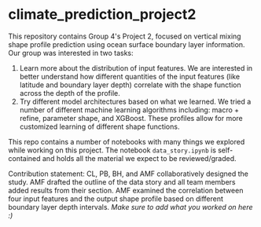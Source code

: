 # climate_prediction_project2

This repository contains Group 4's Project 2, focused on vertical mixing shape profile prediction using ocean surface boundary layer information. Our group was interested in two tasks:
1) Learn more about the distribution of input features. We are interested in better understand how different quantities of the input features (like latitude and boundary layer depth) correlate with the shape function across the depth of the profile.
2) Try different model architectures based on what we learned. We tried a number of different machine learning algorithms including: macro + refine, parameter shape, and XGBoost. These profiles allow for more customized learning of different shape functions.

This repo contains a number of notebooks with many things we explored while working on this project. The notebook `data_story.ipynb` is self-contained and holds all the material we expect to be reviewed/graded.

Contribution statement:
CL, PB, BH, and AMF collaboratively designed the study. AMF drafted the outline of the data story and all team members added results from their section. AMF examined the correlation between four input features and the output shape profile based on different boundary layer depth intervals. *Make sure to add what you worked on here :)* 